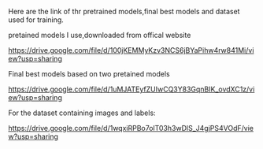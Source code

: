 Here are the link of thr pretrained models,final best models and dataset used for training.

pretained models I use,downloaded from offical website

https://drive.google.com/file/d/100jKEMMyKzv3NCS6jBYaPihw4rw841Mi/view?usp=sharing

Final best models based on two pretained models

https://drive.google.com/file/d/1uMJATEyfZUIwCQ3Y83GqnBIK_ovdXC1z/view?usp=sharing

For the dataset containing images and labels:

https://drive.google.com/file/d/1wqxiRPBo7olT03h3wDlS_J4gjPS4VOdF/view?usp=sharing
